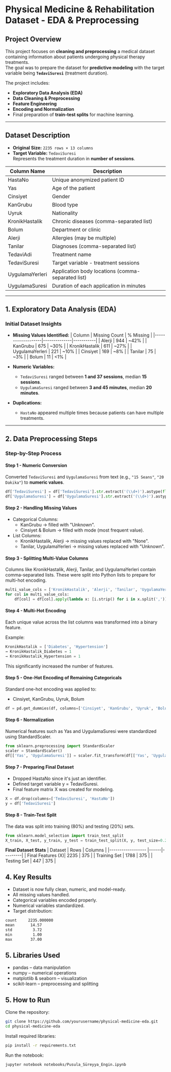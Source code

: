 # Physical Medicine & Rehabilitation Dataset - EDA & Preprocessing

## **Project Overview**
 This project focuses on **cleaning and preprocessing** a medical dataset containing information about patients undergoing physical therapy treatments.  
 The goal was to prepare the dataset for **predictive modeling** with the target variable being **`TedaviSuresi`** (treatment duration).

The project includes:
- **Exploratory Data Analysis (EDA)**
- **Data Cleaning & Preprocessing**
- **Feature Engineering**
- **Encoding and Normalization**
- Final preparation of **train-test splits** for machine learning.

---

## **Dataset Description**

- **Original Size:** `2235 rows × 13 columns`
- **Target Variable:** `TedaviSuresi`  
  Represents the treatment duration in **number of sessions**.

| **Column Name**     | **Description**                            |
|----------------------|--------------------------------------------|
| HastaNo             | Unique anonymized patient ID                |
| Yas                  | Age of the patient                         |
| Cinsiyet             | Gender                                    |
| KanGrubu             | Blood type                                |
| Uyruk                | Nationality                               |
| KronikHastalik       | Chronic diseases (comma-separated list)   |
| Bolum                | Department or clinic                      |
| Alerji               | Allergies (may be multiple)               |
| Tanilar              | Diagnoses (comma-separated list)          |
| TedaviAdi            | Treatment name                            |
| TedaviSuresi         | Target variable - treatment sessions      |
| UygulamaYerleri      | Application body locations (comma-separated list) |
| UygulamaSuresi       | Duration of each application in minutes   |

---

## **1. Exploratory Data Analysis (EDA)**

### **Initial Dataset Insights**
- **Missing Values Identified:**
  | Column            | Missing Count | % Missing |
  |-------------------|--------------|-----------|
  | Alerji           | 944          | ~42%      |
  | KanGrubu         | 675          | ~30%      |
  | KronikHastalik   | 611          | ~27%      |
  | UygulamaYerleri  | 221          | ~10%      |
  | Cinsiyet         | 169          | ~8%       |
  | Tanilar          | 75           | ~3%       |
  | Bolum            | 11           | <1%       |

- **Numeric Variables:**
  - `TedaviSuresi` ranged between **1 and 37 sessions**, median **15 sessions**.
  - `UygulamaSuresi` ranged between **3 and 45 minutes**, median **20 minutes**.

- **Duplications:**
  - `HastaNo` appeared multiple times because patients can have multiple treatments.

---

## **2. Data Preprocessing Steps**

### **Step-by-Step Process**

#### **Step 1 - Numeric Conversion**
Converted `TedaviSuresi` and `UygulamaSuresi` from text (e.g., `"15 Seans"`, `"20 Dakika"`) to **numeric values**.

```python
df['TedaviSuresi'] = df['TedaviSuresi'].str.extract('(\\d+)').astype(float)
df['UygulamaSuresi'] = df['UygulamaSuresi'].str.extract('(\\d+)').astype(float)
```

#### **Step 2 - Handling Missing Values**
- Categorical Columns:
    - KanGrubu → filled with "Unknown".
    - Cinsiyet & Bolum → filled with mode (most frequent value).
- List Columns:
    - KronikHastalik, Alerji → missing values replaced with "None".
    - Tanilar, UygulamaYerleri → missing values replaced with "Unknown".

#### **Step 3 - Splitting Multi-Value Columns**
Columns like KronikHastalik, Alerji, Tanilar, and UygulamaYerleri contain comma-separated lists.
These were split into Python lists to prepare for multi-hot encoding.
```python
multi_value_cols = ['KronikHastalik', 'Alerji', 'Tanilar', 'UygulamaYerleri']
for col in multi_value_cols:
    df[col] = df[col].apply(lambda x: [i.strip() for i in x.split(',')] if isinstance(x, str) else [])
```

#### **Step 4 - Multi-Hot Encoding**
Each unique value across the list columns was transformed into a binary feature.

Example:
```python
KronikHastalik = ['Diabetes', 'Hypertension']
→ KronikHastalik_Diabetes = 1
→ KronikHastalik_Hypertension = 1
```
This significantly increased the number of features.

#### **Step 5 - One-Hot Encoding of Remaining Categoricals**
Standard one-hot encoding was applied to:
- Cinsiyet, KanGrubu, Uyruk, Bolum

```python
df = pd.get_dummies(df, columns=['Cinsiyet', 'KanGrubu', 'Uyruk', 'Bolum'], drop_first=True)
```

#### **Step 6 - Normalization**
Numerical features such as Yas and UygulamaSuresi were standardized using StandardScaler.
```python
from sklearn.preprocessing import StandardScaler
scaler = StandardScaler()
df[['Yas', 'UygulamaSuresi']] = scaler.fit_transform(df[['Yas', 'UygulamaSuresi']])
```
#### **Step 7 - Preparing Final Dataset**
- Dropped HastaNo since it's just an identifier.
- Defined target variable y = TedaviSuresi.
- Final feature matrix X was created for modeling.
```python
X = df.drop(columns=['TedaviSuresi', 'HastaNo'])
y = df['TedaviSuresi']
```
#### **Step 8 - Train-Test Split**
The data was split into training (80%) and testing (20%) sets.
```python
from sklearn.model_selection import train_test_split
X_train, X_test, y_train, y_test = train_test_split(X, y, test_size=0.2, random_state=42)
```

**Final Dataset Stats**
  | Dataset           | Rows | Columns |
  |------------------ |------|---------|
  | Final Features (X)| 2235 | 375     |
  | Training Set      | 1788 | 375     |
  | Testing Set       | 447  | 375     |

## **4. Key Results**
- Dataset is now fully clean, numeric, and model-ready.
- All missing values handled.
- Categorical variables encoded properly.
- Numerical variables standardized.
- Target distribution:
```bash
count     2235.000000
mean       14.57
std         3.72
min         1.00
max        37.00
```
## **5. Libraries Used**
- pandas – data manipulation
- numpy – numerical operations
- matplotlib & seaborn – visualization
- scikit-learn – preprocessing and splitting

## **5. How to Run**
Clone the repository:
```bash
git clone https://github.com/yourusername/physical-medicine-eda.git
cd physical-medicine-eda
```

Install required libraries:
```bash
pip install -r requirements.txt
```

Run the notebook:
```bash
jupyter notebook notebooks/Pusula_Süreyya_Engin.ipynb
```